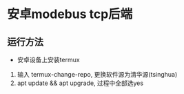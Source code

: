# 安卓modebus tcp后端

## 运行方法

- 安卓设备上安装termux
 1. 输入 termux-change-repo, 更换软件源为清华源(tsinghua)
 2. apt update && apt upgrade, 过程中全部选yes
